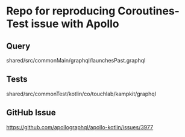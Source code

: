 # Repo for reproducing Coroutines-Test issue with Apollo

## Query
shared/src/commonMain/graphql/launchesPast.graphql

## Tests
shared/src/commonTest/kotlin/co/touchlab/kampkit/graphql

## GitHub Issue
https://github.com/apollographql/apollo-kotlin/issues/3977
